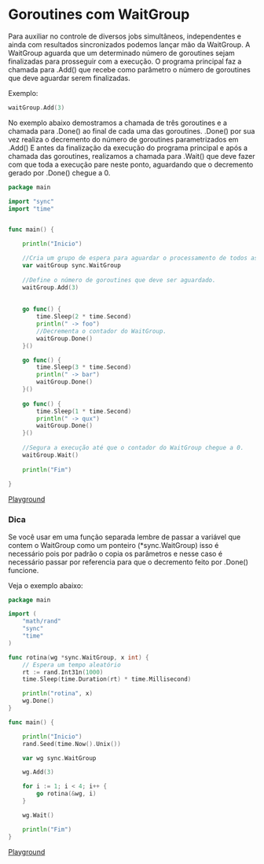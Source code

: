 # Goroutines com WaitGroup 

Para auxiliar no controle de diversos jobs simultâneos, independentes e ainda com resultados sincronizados podemos lançar mão da WaitGroup.
A WaitGroup aguarda que um determinado número de goroutines sejam finalizadas para prosseguir com a execução. 
O programa principal faz a chamada para .Add() que recebe como parâmetro o número de goroutines que deve aguardar serem finalizadas. 


Exemplo:

```go
waitGroup.Add(3)
```


No exemplo abaixo demostramos a chamada de três goroutines e a chamada para .Done() ao final de cada uma das goroutines. 
.Done() por sua vez realiza o decremento do número de goroutines parametrizados em .Add()
E antes da finalização da execução do programa principal e após a chamada das goroutines, realizamos a chamada para .Wait() que deve fazer com que toda a execução pare neste ponto, aguardando que o decremento gerado por .Done() chegue a 0.

```go
package main

import "sync"
import "time"


func main() {

	println("Inicio")

	//Cria um grupo de espera para aguardar o processamento de todos as goroutines
	var waitGroup sync.WaitGroup
	
	//Define o número de goroutines que deve ser aguardado.
	waitGroup.Add(3) 
	
	
	go func() {
		time.Sleep(2 * time.Second)
		println(" -> foo")
		//Decrementa o contador do WaitGroup.
		waitGroup.Done()
	}()

	go func() {
		time.Sleep(3 * time.Second)
		println(" -> bar")
		waitGroup.Done()
	}()
	
	go func() {
		time.Sleep(1 * time.Second)
		println(" -> qux")
		waitGroup.Done()
	}()
	
	//Segura a execução até que o contador do WaitGroup chegue a 0.
	waitGroup.Wait()
	
	println("Fim")
	
}
```
[Playground](https://play.golang.org/p/z9P_CPTjkG)

### Dica

Se você usar em uma função separada lembre de passar a variável que contem o WaitGroup como um ponteiro (*sync.WaitGroup) isso é necessário pois por padrão o copia os parâmetros e nesse caso é necessário passar por referencia para que o decremento feito por .Done() funcione.

Veja o exemplo abaixo:

```go
package main

import (
	"math/rand"
	"sync"
	"time"
)

func rotina(wg *sync.WaitGroup, x int) {
	// Espera um tempo aleatório
	rt := rand.Int31n(1000)
	time.Sleep(time.Duration(rt) * time.Millisecond)

	println("rotina", x)
	wg.Done()
}

func main() {

	println("Inicio")
	rand.Seed(time.Now().Unix())

	var wg sync.WaitGroup

	wg.Add(3)

	for i := 1; i < 4; i++ {
		go rotina(&wg, i)
	}

	wg.Wait()

	println("Fim")
}
```
[Playground](https://play.golang.org/p/HfPHat7QZQ)
